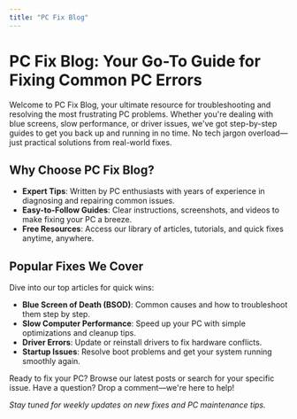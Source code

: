 ```yaml
---
title: "PC Fix Blog"
---
```


# PC Fix Blog: Your Go-To Guide for Fixing Common PC Errors

Welcome to PC Fix Blog, your ultimate resource for troubleshooting and resolving the most frustrating PC problems. Whether you're dealing with blue screens, slow performance, or driver issues, we've got step-by-step guides to get you back up and running in no time. No tech jargon overload—just practical solutions from real-world fixes.

## Why Choose PC Fix Blog?
- **Expert Tips**: Written by PC enthusiasts with years of experience in diagnosing and repairing common issues.
- **Easy-to-Follow Guides**: Clear instructions, screenshots, and videos to make fixing your PC a breeze.
- **Free Resources**: Access our library of articles, tutorials, and quick fixes anytime, anywhere.

## Popular Fixes We Cover
Dive into our top articles for quick wins:
- **Blue Screen of Death (BSOD)**: Common causes and how to troubleshoot them step by step.
- **Slow Computer Performance**: Speed up your PC with simple optimizations and cleanup tips.
- **Driver Errors**: Update or reinstall drivers to fix hardware conflicts.
- **Startup Issues**: Resolve boot problems and get your system running smoothly again.

Ready to fix your PC? Browse our latest posts or search for your specific issue. Have a question? Drop a comment—we're here to help!

*Stay tuned for weekly updates on new fixes and PC maintenance tips.*